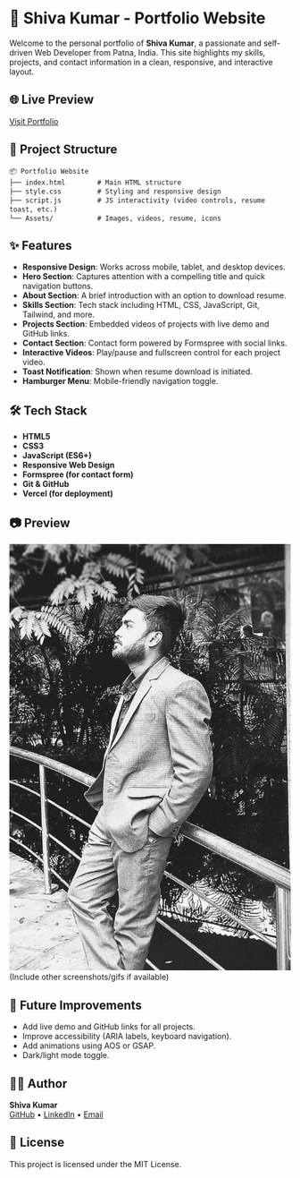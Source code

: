 # 🚀 Shiva Kumar - Portfolio Website

Welcome to the personal portfolio of **Shiva Kumar**, a passionate and self-driven Web Developer from Patna, India. This site highlights my skills, projects, and contact information in a clean, responsive, and interactive layout.

## 🌐 Live Preview
[Visit Portfolio](#) <!-- Replace # with your actual deployed URL -->

## 📁 Project Structure

```
📦 Portfolio Website
├── index.html        # Main HTML structure
├── style.css         # Styling and responsive design
├── script.js         # JS interactivity (video controls, resume toast, etc.)
└── Assets/           # Images, videos, resume, icons
```

## ✨ Features

- **Responsive Design**: Works across mobile, tablet, and desktop devices.
- **Hero Section**: Captures attention with a compelling title and quick navigation buttons.
- **About Section**: A brief introduction with an option to download resume.
- **Skills Section**: Tech stack including HTML, CSS, JavaScript, Git, Tailwind, and more.
- **Projects Section**: Embedded videos of projects with live demo and GitHub links.
- **Contact Section**: Contact form powered by Formspree with social links.
- **Interactive Videos**: Play/pause and fullscreen control for each project video.
- **Toast Notification**: Shown when resume download is initiated.
- **Hamburger Menu**: Mobile-friendly navigation toggle.

## 🛠 Tech Stack

- **HTML5**
- **CSS3**
- **JavaScript (ES6+)**
- **Responsive Web Design**
- **Formspree (for contact form)**
- **Git & GitHub**
- **Vercel (for deployment)**

## 📷 Preview

![Hero Section](./Assets/IMG_20240206_173754.jpg)  
(Include other screenshots/gifs if available)

## 🚧 Future Improvements

- Add live demo and GitHub links for all projects.
- Improve accessibility (ARIA labels, keyboard navigation).
- Add animations using AOS or GSAP.
- Dark/light mode toggle.

## 🧑‍💻 Author

**Shiva Kumar**  
[GitHub](https://github.com/venou) • [LinkedIn](https://www.linkedin.com/in/shhivakr/) • [Email](https://mail.google.com/mail/u/0/#inbox)

## 📄 License

This project is licensed under the MIT License.